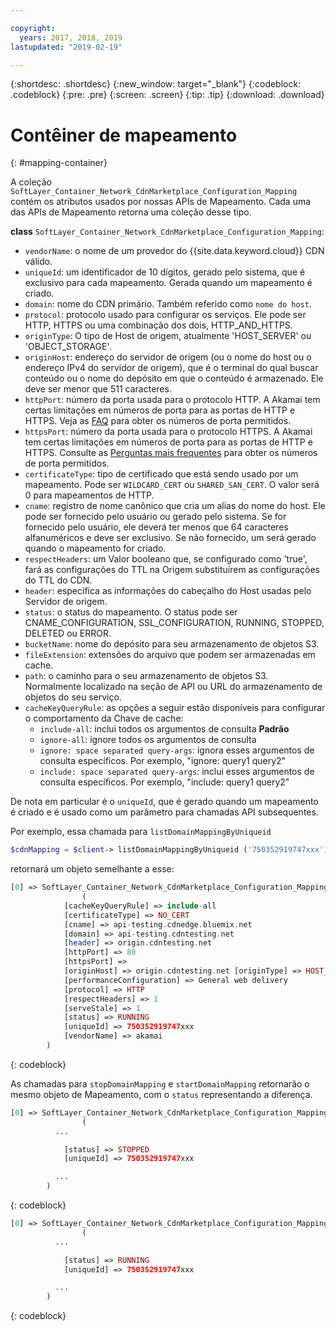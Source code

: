 ```yaml
---

copyright:
  years: 2017, 2018, 2019
lastupdated: "2019-02-19"

---
```


{:shortdesc: .shortdesc}
{:new_window: target="_blank"}
{:codeblock: .codeblock}
{:pre: .pre}
{:screen: .screen}
{:tip: .tip}
{:download: .download}  

# Contêiner de mapeamento
{: #mapping-container}

A coleção `SoftLayer_Container_Network_CdnMarketplace_Configuration_Mapping` contém os atributos usados por nossas APIs de Mapeamento. Cada uma das APIs de Mapeamento retorna uma coleção desse tipo.

**class** `SoftLayer_Container_Network_CdnMarketplace_Configuration_Mapping`:

* `vendorName`: o nome de um provedor do {{site.data.keyword.cloud}} CDN válido.
* `uniqueId`: um identificador de 10 dígitos, gerado pelo sistema, que é exclusivo para cada mapeamento. Gerada quando um mapeamento é criado.
* `domain`: nome do CDN primário. Também referido como `nome do host`.
* `protocol`: protocolo usado para configurar os serviços. Ele pode ser HTTP, HTTPS ou uma combinação dos
dois, HTTP_AND_HTTPS.
* `originType`: O tipo de Host de origem, atualmente 'HOST_SERVER' ou 'OBJECT_STORAGE'.
* `originHost`: endereço do servidor de origem (ou o nome do host ou o endereço IPv4 do servidor de origem),
que é o terminal do qual buscar conteúdo ou o nome do depósito em que o conteúdo é armazenado. Ele deve ser menor que 511 caracteres.
* `httpPort`: número da porta usada para o protocolo HTTP. A Akamai tem certas limitações em números de porta para as portas de HTTP e HTTPS. Veja as [FAQ](/docs/infrastructure/CDN/faqs.html#are-there-any-restrictions-on-what-http-and-https-port-numbers-are-allowed-for-akamai-) para obter os números de porta permitidos.
* `httpsPort`: número da porta usada para o protocolo HTTPS. A Akamai tem certas limitações em números de porta para as portas de HTTP e HTTPS. Consulte as [Perguntas mais frequentes](/docs/infrastructure/CDN/faqs.html#are-there-any-restrictions-on-what-http-and-https-port-numbers-are-allowed-for-akamai-) para obter os números de porta permitidos.
* `certificateType`: tipo de certificado que está sendo usado por um mapeamento. Pode ser `WILDCARD_CERT` ou `SHARED_SAN_CERT`. O valor
será 0 para mapeamentos de HTTP.
* `cname`: registro de nome canônico que cria um alias do nome do host. Ele pode ser fornecido pelo usuário ou gerado pelo sistema. Se for fornecido pelo usuário, ele deverá ter menos que 64 caracteres alfanuméricos e deve ser exclusivo. Se não fornecido, um será gerado quando o mapeamento for criado.
* `respectHeaders`: um Valor booleano que, se configurado como 'true', fará as configurações do TTL na Origem substituírem as configurações do TTL do CDN.
* `header`: especifica as informações do cabeçalho do Host usadas pelo Servidor de origem.
* `status`: o status do mapeamento. O status pode ser CNAME_CONFIGURATION, SSL_CONFIGURATION, RUNNING, STOPPED, DELETED ou ERROR.
* `bucketName`: nome do depósito para seu armazenamento de objetos S3.
* `fileExtension`: extensões do arquivo que podem ser armazenadas em cache.
* `path`: o caminho para o seu armazenamento de objetos S3. Normalmente localizado na seção de API ou URL do armazenamento de objetos do seu serviço.
* `cacheKeyQueryRule`: as opções a seguir estão disponíveis para configurar o comportamento da Chave de cache:
  * `include-all`: inclui todos os argumentos de consulta **Padrão**
  * `ignore-all`: ignore todos os argumentos de consulta
  * `ignore: space separated query-args`: ignora esses argumentos de consulta específicos. Por exemplo, "ignore: query1 query2"
  * `include: space separated query-args`: inclui esses argumentos de consulta específicos. Por exemplo, "include: query1 query2"

De nota em particular é o `uniqueId`, que é gerado quando um mapeamento é criado e é usado como um parâmetro
para chamadas API subsequentes.

Por exemplo, essa chamada para `listDomainMappingByUniqueid`  
```php  
$cdnMapping = $client-> listDomainMappingByUniqueid ('750352919747xxx');  
```

retornará um objeto semelhante a esse:

```php  
[0] => SoftLayer_Container_Network_CdnMarketplace_Configuration_Mapping Object
                (
            [cacheKeyQueryRule] => include-all
            [certificateType] => NO_CERT
            [cname] => api-testing.cdnedge.bluemix.net
            [domain] => api-testing.cdntesting.net
            [header] => origin.cdntesting.net
            [httpPort] => 80
            [httpsPort] =>
            [originHost] => origin.cdntesting.net [originType] => HOST_SERVER [path] => /media/
            [performanceConfiguration] => General web delivery
            [protocol] => HTTP
            [respectHeaders] => 1
            [serveStale] => 1
            [status] => RUNNING
            [uniqueId] => 750352919747xxx
            [vendorName] => akamai
        )

```
{: codeblock}

As chamadas para `stopDomainMapping` e `startDomainMapping`
retornarão o mesmo objeto de Mapeamento, com o `status` representando a diferença.

```php  
[0] => SoftLayer_Container_Network_CdnMarketplace_Configuration_Mapping Object
                (
          ...

            [status] => STOPPED
            [uniqueId] => 750352919747xxx

          ...
        )

```
{: codeblock}

```php  
[0] => SoftLayer_Container_Network_CdnMarketplace_Configuration_Mapping Object
                (
          ...

            [status] => RUNNING
            [uniqueId] => 750352919747xxx

          ...
        )

```
{: codeblock}
